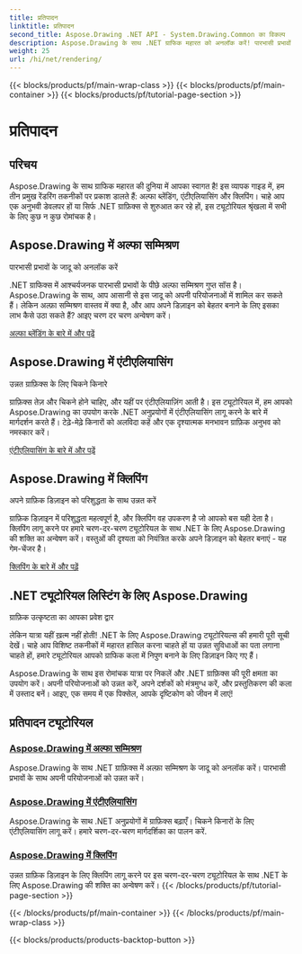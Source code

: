 ```yaml
---
title: प्रतिपादन
linktitle: प्रतिपादन
second_title: Aspose.Drawing .NET API - System.Drawing.Common का विकल्प
description: Aspose.Drawing के साथ .NET ग्राफिक महारत को अनलॉक करें! पारभासी प्रभावों के लिए अल्फा सम्मिश्रण के साथ परियोजनाओं को उन्नत करें। बेहतर डिज़ाइन के लिए एंटीएलियासिंग और क्लिपिंग सीखें।
weight: 25
url: /hi/net/rendering/
---
```


{{< blocks/products/pf/main-wrap-class >}}
{{< blocks/products/pf/main-container >}}
{{< blocks/products/pf/tutorial-page-section >}}

# प्रतिपादन

## परिचय

Aspose.Drawing के साथ ग्राफिक महारत की दुनिया में आपका स्वागत है! इस व्यापक गाइड में, हम तीन प्रमुख रेंडरिंग तकनीकों पर प्रकाश डालते हैं: अल्फा ब्लेंडिंग, एंटीएलियासिंग और क्लिपिंग। चाहे आप एक अनुभवी डेवलपर हों या सिर्फ .NET ग्राफ़िक्स से शुरुआत कर रहे हों, इस ट्यूटोरियल श्रृंखला में सभी के लिए कुछ न कुछ रोमांचक है।

## Aspose.Drawing में अल्फा सम्मिश्रण
पारभासी प्रभावों के जादू को अनलॉक करें

.NET ग्राफिक्स में आश्चर्यजनक पारभासी प्रभावों के पीछे अल्फा सम्मिश्रण गुप्त सॉस है। Aspose.Drawing के साथ, आप आसानी से इस जादू को अपनी परियोजनाओं में शामिल कर सकते हैं। लेकिन अल्फ़ा सम्मिश्रण वास्तव में क्या है, और आप अपने डिज़ाइन को बेहतर बनाने के लिए इसका लाभ कैसे उठा सकते हैं? आइए चरण दर चरण अन्वेषण करें।

[अल्फा ब्लेंडिंग के बारे में और पढ़ें](./alpha-blending/)

## Aspose.Drawing में एंटीएलियासिंग
उन्नत ग्राफ़िक्स के लिए चिकने किनारे

ग्राफ़िक्स तेज़ और चिकने होने चाहिए, और यहीं पर एंटीएलियाज़िंग आती है। इस ट्यूटोरियल में, हम आपको Aspose.Drawing का उपयोग करके .NET अनुप्रयोगों में एंटीएलियासिंग लागू करने के बारे में मार्गदर्शन करते हैं। टेढ़े-मेढ़े किनारों को अलविदा कहें और एक दृश्यात्मक मनभावन ग्राफ़िक अनुभव को नमस्कार करें।

[एंटीएलियासिंग के बारे में और पढ़ें](./antialiasing/)

## Aspose.Drawing में क्लिपिंग
अपने ग्राफ़िक डिज़ाइन को परिशुद्धता के साथ उन्नत करें

ग्राफ़िक डिज़ाइन में परिशुद्धता महत्वपूर्ण है, और क्लिपिंग वह उपकरण है जो आपको बस यही देता है। क्लिपिंग लागू करने पर हमारे चरण-दर-चरण ट्यूटोरियल के साथ .NET के लिए Aspose.Drawing की शक्ति का अन्वेषण करें। वस्तुओं की दृश्यता को नियंत्रित करके अपने डिज़ाइन को बेहतर बनाएं - यह गेम-चेंजर है।

[क्लिपिंग के बारे में और पढ़ें](./clipping/)

## .NET ट्यूटोरियल लिस्टिंग के लिए Aspose.Drawing
ग्राफ़िक उत्कृष्टता का आपका प्रवेश द्वार

लेकिन यात्रा यहीं ख़त्म नहीं होती! .NET के लिए Aspose.Drawing ट्यूटोरियल्स की हमारी पूरी सूची देखें। चाहे आप विशिष्ट तकनीकों में महारत हासिल करना चाहते हों या उन्नत सुविधाओं का पता लगाना चाहते हों, हमारे ट्यूटोरियल आपको ग्राफिक कला में निपुण बनाने के लिए डिज़ाइन किए गए हैं।

Aspose.Drawing के साथ इस रोमांचक यात्रा पर निकलें और .NET ग्राफ़िक्स की पूरी क्षमता का उपयोग करें। अपनी परियोजनाओं को उन्नत करें, अपने दर्शकों को मंत्रमुग्ध करें, और प्रस्तुतिकरण की कला में उस्ताद बनें। आइए, एक समय में एक पिक्सेल, आपके दृष्टिकोण को जीवन में लाएं!
## प्रतिपादन ट्यूटोरियल
### [Aspose.Drawing में अल्फा सम्मिश्रण](./alpha-blending/)
Aspose.Drawing के साथ .NET ग्राफ़िक्स में अल्फ़ा सम्मिश्रण के जादू को अनलॉक करें। पारभासी प्रभावों के साथ अपनी परियोजनाओं को उन्नत करें।
### [Aspose.Drawing में एंटीएलियासिंग](./antialiasing/)
Aspose.Drawing के साथ .NET अनुप्रयोगों में ग्राफ़िक्स बढ़ाएँ। चिकने किनारों के लिए एंटीएलियासिंग लागू करें। हमारे चरण-दर-चरण मार्गदर्शिका का पालन करें.
### [Aspose.Drawing में क्लिपिंग](./clipping/)
उन्नत ग्राफ़िक डिज़ाइन के लिए क्लिपिंग लागू करने पर इस चरण-दर-चरण ट्यूटोरियल के साथ .NET के लिए Aspose.Drawing की शक्ति का अन्वेषण करें।
{{< /blocks/products/pf/tutorial-page-section >}}

{{< /blocks/products/pf/main-container >}}
{{< /blocks/products/pf/main-wrap-class >}}

{{< blocks/products/products-backtop-button >}}
